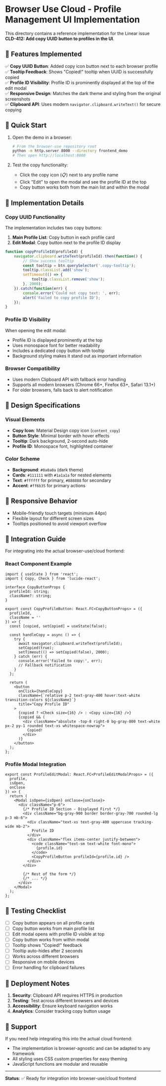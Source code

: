 # Browser Use Cloud - Profile Management UI Implementation

This directory contains a reference implementation for the Linear issue **CLD-412: Add copy UUID button to profiles in the UI**.

## 🎯 Features Implemented

✅ **Copy UUID Button**: Added copy icon button next to each browser profile  
✅ **Tooltip Feedback**: Shows "Copied!" tooltip when UUID is successfully copied  
✅ **Profile ID Visibility**: Profile ID is prominently displayed at the top of the edit modal  
✅ **Responsive Design**: Matches the dark theme and styling from the original screenshots  
✅ **Clipboard API**: Uses modern `navigator.clipboard.writeText()` for secure copying  

## 🚀 Quick Start

1. Open the demo in a browser:
   ```bash
   # From the browser-use repository root
   python -m http.server 8000 --directory frontend_demo
   # Then open http://localhost:8000
   ```

2. Test the copy functionality:
   - Click the copy icon (📋) next to any profile name
   - Click "Edit" to open the modal and see the profile ID at the top
   - Copy button works both from the main list and within the modal

## 🔧 Implementation Details

### Copy UUID Functionality

The implementation includes two copy buttons:

1. **Main Profile List**: Copy button in each profile card
2. **Edit Modal**: Copy button next to the profile ID display

```javascript
function copyProfileId(profileId) {
    navigator.clipboard.writeText(profileId).then(function() {
        // Show success tooltip
        const tooltip = btn.querySelector('.copy-tooltip');
        tooltip.classList.add('show');
        setTimeout(() => {
            tooltip.classList.remove('show');
        }, 2000);
    }).catch(function(err) {
        console.error('Could not copy text: ', err);
        alert('Failed to copy profile ID');
    });
}
```

### Profile ID Visibility

When opening the edit modal:
- Profile ID is displayed prominently at the top
- Uses monospace font for better readability
- Includes a dedicated copy button with tooltip
- Background styling makes it stand out as important information

### Browser Compatibility

- Uses modern Clipboard API with fallback error handling
- Supports all modern browsers (Chrome 66+, Firefox 63+, Safari 13.1+)
- For older browsers, falls back to alert notification

## 🎨 Design Specifications

### Visual Elements
- **Copy Icon**: Material Design copy icon (`content_copy`)
- **Button Style**: Minimal border with hover effects
- **Tooltip**: Dark background, 2-second auto-hide
- **Profile ID**: Monospace font, highlighted container

### Color Scheme
- **Background**: `#0a0a0a` (dark theme)
- **Cards**: `#111111` with `#1a1a1a` for nested elements
- **Text**: `#ffffff` for primary, `#888888` for secondary
- **Accent**: `#ff6b35` for primary actions

## 📱 Responsive Behavior

- Mobile-friendly touch targets (minimum 44px)
- Flexible layout for different screen sizes
- Tooltips positioned to avoid viewport overflow

## 🔗 Integration Guide

For integrating into the actual browser-use/cloud frontend:

### React Component Example

```tsx
import { useState } from 'react';
import { Copy, Check } from 'lucide-react';

interface CopyButtonProps {
  profileId: string;
  className?: string;
}

export const CopyProfileButton: React.FC<CopyButtonProps> = ({ 
  profileId, 
  className = '' 
}) => {
  const [copied, setCopied] = useState(false);

  const handleCopy = async () => {
    try {
      await navigator.clipboard.writeText(profileId);
      setCopied(true);
      setTimeout(() => setCopied(false), 2000);
    } catch (err) {
      console.error('Failed to copy:', err);
      // Fallback notification
    }
  };

  return (
    <button
      onClick={handleCopy}
      className={`relative p-2 text-gray-400 hover:text-white transition-colors ${className}`}
      title="Copy Profile ID"
    >
      {copied ? <Check size={16} /> : <Copy size={16} />}
      {copied && (
        <div className="absolute -top-8 right-0 bg-gray-800 text-white px-2 py-1 rounded text-xs whitespace-nowrap">
          Copied!
        </div>
      )}
    </button>
  );
};
```

### Profile Modal Integration

```tsx
export const ProfileEditModal: React.FC<ProfileEditModalProps> = ({ 
  profile, 
  isOpen, 
  onClose 
}) => {
  return (
    <Modal isOpen={isOpen} onClose={onClose}>
      <div className="p-6">
        {/* Profile ID Section - Displayed First */}
        <div className="bg-gray-900 border border-gray-700 rounded-lg p-3 mb-6">
          <div className="text-xs text-gray-400 uppercase tracking-wide mb-2">
            Profile ID
          </div>
          <div className="flex items-center justify-between">
            <code className="text-sm text-white font-mono">
              {profile.id}
            </code>
            <CopyProfileButton profileId={profile.id} />
          </div>
        </div>
        
        {/* Rest of the form */}
        {/* ... */}
      </div>
    </Modal>
  );
};
```

## 🧪 Testing Checklist

- [ ] Copy button appears on all profile cards
- [ ] Copy button works from main profile list
- [ ] Edit modal opens with profile ID visible at top
- [ ] Copy button works from within modal
- [ ] Tooltip shows "Copied!" feedback
- [ ] Tooltip auto-hides after 2 seconds
- [ ] Works across different browsers
- [ ] Responsive on mobile devices
- [ ] Error handling for clipboard failures

## 🚢 Deployment Notes

1. **Security**: Clipboard API requires HTTPS in production
2. **Testing**: Test across different browsers and devices
3. **Accessibility**: Ensure keyboard navigation works
4. **Analytics**: Consider tracking copy button usage

## 📧 Support

If you need help integrating this into the actual cloud frontend:
- The implementation is browser-agnostic and can be adapted to any framework
- All styling uses CSS custom properties for easy theming
- JavaScript functions are modular and reusable

---

**Status**: ✅ Ready for integration into browser-use/cloud frontend